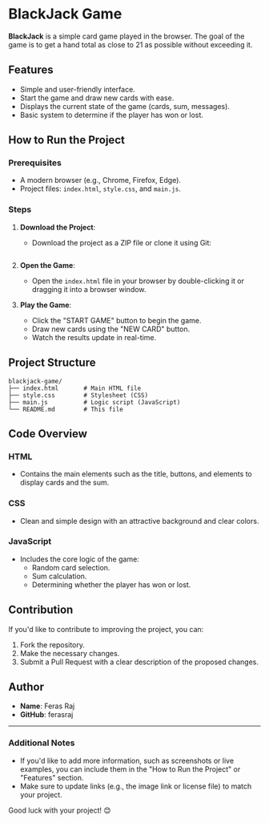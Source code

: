 # BlackJack Game

**BlackJack** is a simple card game played in the browser. The goal of the game is to get a hand total as close to 21 as possible without exceeding it.

## Features

- Simple and user-friendly interface.
- Start the game and draw new cards with ease.
- Displays the current state of the game (cards, sum, messages).
- Basic system to determine if the player has won or lost.

## How to Run the Project

### Prerequisites

- A modern browser (e.g., Chrome, Firefox, Edge).
- Project files: `index.html`, `style.css`, and `main.js`.

### Steps

1. **Download the Project**:

   - Download the project as a ZIP file or clone it using Git:

     ```bash

     ```

2. **Open the Game**:

   - Open the `index.html` file in your browser by double-clicking it or dragging it into a browser window.

3. **Play the Game**:
   - Click the "START GAME" button to begin the game.
   - Draw new cards using the "NEW CARD" button.
   - Watch the results update in real-time.

## Project Structure

```
blackjack-game/
├── index.html       # Main HTML file
├── style.css        # Stylesheet (CSS)
├── main.js          # Logic script (JavaScript)
└── README.md        # This file
```

## Code Overview

### HTML

- Contains the main elements such as the title, buttons, and elements to display cards and the sum.

### CSS

- Clean and simple design with an attractive background and clear colors.

### JavaScript

- Includes the core logic of the game:
  - Random card selection.
  - Sum calculation.
  - Determining whether the player has won or lost.

## Contribution

If you'd like to contribute to improving the project, you can:

1. Fork the repository.
2. Make the necessary changes.
3. Submit a Pull Request with a clear description of the proposed changes.

## Author

- **Name**: Feras Raj
- **GitHub**: ferasraj

---

### Additional Notes

- If you'd like to add more information, such as screenshots or live examples, you can include them in the "How to Run the Project" or "Features" section.
- Make sure to update links (e.g., the image link or license file) to match your project.

Good luck with your project! 😊
